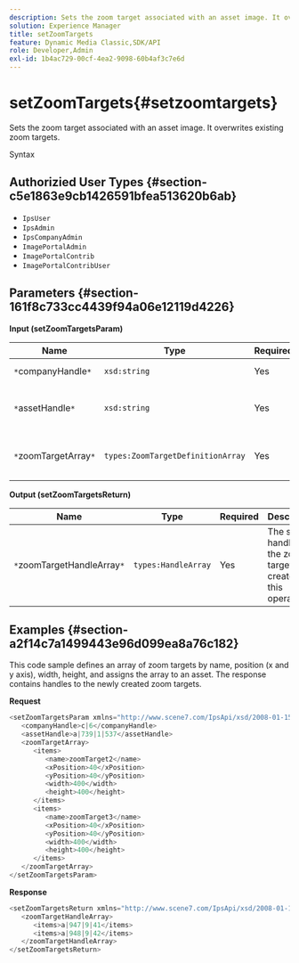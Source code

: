```yaml
---
description: Sets the zoom target associated with an asset image. It overwrites existing zoom targets.
solution: Experience Manager
title: setZoomTargets
feature: Dynamic Media Classic,SDK/API
role: Developer,Admin
exl-id: 1b4ac729-00cf-4ea2-9098-60b4af3c7e6d
---
```

# setZoomTargets{#setzoomtargets}

Sets the zoom target associated with an asset image. It overwrites existing zoom targets.

 Syntax 

## Authorizied User Types {#section-c5e1863e9cb1426591bfea513620b6ab}

* `IpsUser` 
* `IpsAdmin` 
* `IpsCompanyAdmin` 
* `ImagePortalAdmin` 
* `ImagePortalContrib` 
* `ImagePortalContribUser`

## Parameters {#section-161f8c733cc4439f94a06e12119d4226}

**Input (setZoomTargetsParam)** 

|  Name  | Type  | Required  | Description  |
|---|---|---|---|
|  `*`companyHandle`*`  | `xsd:string`  | Yes  | Company handle.  |
|  `*`assetHandle`*`  | `xsd:string`  | Yes  | Asset with the zoom target you want to set.  |
|  `*`zoomTargetArray`*`  | `types:ZoomTargetDefinitionArray`  | Yes  | Array of zoom target definitions.  |

**Output (setZoomTargetsReturn)** 

|  Name  | Type  | Required  | Description  |
|---|---|---|---|
|  `*`zoomTargetHandleArray`*`  | `types:HandleArray`  | Yes  | The set of handles to the zoom targets created by this operation.  |

## Examples {#section-a2f14c7a1499443e96d099ea8a76c182}

This code sample defines an array of zoom targets by name, position (x and y axis), width, height, and assigns the array to an asset. The response contains handles to the newly created zoom targets.

**Request** 

```java
<setZoomTargetsParam xmlns="http://www.scene7.com/IpsApi/xsd/2008-01-15">
   <companyHandle>c|6</companyHandle>
   <assetHandle>a|739|1|537</assetHandle>
   <zoomTargetArray>
      <items>
         <name>zoomTarget2</name>
         <xPosition>40</xPosition>
         <yPosition>40</yPosition>
         <width>400</width>
         <height>400</height>
      </items>
      <items>
         <name>zoomTarget3</name>
         <xPosition>40</xPosition>
         <yPosition>40</yPosition>
         <width>400</width>
         <height>400</height>
      </items>
   </zoomTargetArray>
</setZoomTargetsParam>
```

**Response** 

```java
<setZoomTargetsReturn xmlns="http://www.scene7.com/IpsApi/xsd/2008-01-15">
   <zoomTargetHandleArray>
      <items>a|947|9|41</items>
      <items>a|948|9|42</items>
   </zoomTargetHandleArray>
</setZoomTargetsReturn>
```
